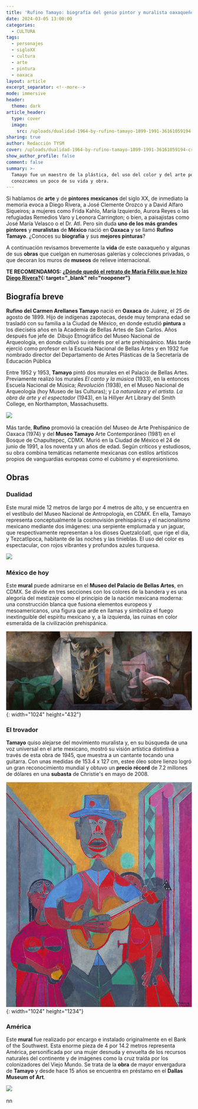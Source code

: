 ```yaml
---
title: 'Rufino Tamayo: biografía del genio pintor y muralista oaxaqueño'
date: 2024-03-05 13:00:00
categories:
  - CULTURA
tags:
  - personajes
  - sigloXX
  - cultura
  - arte
  - pintura
  - oaxaca
layout: article
excerpt_separator: <!--more-->
mode: immersive
header:
  theme: dark
article_header:
  type: cover
  image:
    src: /uploads/dualidad-1964-by-rufino-tamayo-1899-1991-36161059194-cropped.jpeg
sharing: true
author: Redacción TYSM
cover: /uploads/dualidad-1964-by-rufino-tamayo-1899-1991-36161059194-cropped.jpeg
show_author_profile: false
comment: false
summary: >-
  Tamayo fue un maestro de la plástica, del uso del color y del arte popular;
  conozcamos un poco de su vida y obra.
---
```

Si hablamos de **arte** y de **pintores** **mexicanos** del siglo XX, de inmediato la memoria evoca a Diego Rivera, a José Clemente Orozco y a David Alfaro Siqueiros; a mujeres como Frida Kahlo, María Izquierdo, Aurora Reyes o las refugiadas Remedios Varo y Leonora Carrington; o bien, a paisajistas como José María Velasco o el Dr. Atl. Pero sin duda **uno de los más grandes pintores** y **muralistas** de **México** nació en **Oaxaca** y se llamó **Rufino Tamayo**. ¿Conoces su **biografía** y sus **mejores pinturas**?

A continuación revisamos brevemente la **vida** de este oaxaqueño y algunas de sus **obras** que cuelgan en numerosas galerías y colecciones privadas, o que decoran los muros de **museos** de relieve internacional.

**TE RECOMENDAMOS: [¿Dónde quedó el retrato de María Félix que le hizo Diego Rivera?](https://blog.tonoysumariachi.com/cultura/2024/02/29/d%C3%B3nde-qued%C3%B3-el-retrato-de-mar%C3%ADa-f%C3%A9lix-que-le-hizo-diego-rivera.html){: target="_blank" rel="noopener"}**

## Biografía breve

**Rufino del Carmen Arellanes Tamayo** nació en **Oaxaca** de Juárez, el 25 de agosto de 1899. Hijo de indígenas zapotecas, desde muy temprana edad se trasladó con su familia a la Ciudad de México, en donde estudió **pintura**&nbsp;a los dieciséis años en la Academia de Bellas Artes de San Carlos. Años después fue jefe de&nbsp; Dibujo Etnográfico del Museo Nacional de Arqueología, en donde cultivó su interés por el arte prehispánico. Más tarde ejerció como profesor en la Escuela Nacional de Bellas Artes y en 1932 fue nombrado director del Departamento de Artes Plásticas de la Secretaría de Educación Pública

Entre 1952 y 1953, **Tamayo** pintó dos murales en el Palacio de Bellas Artes. Previamente realizó los murales&nbsp;*El canto y la música*&nbsp;(1933), en la entonces Escuela Nacional de Música;&nbsp;*Revolució*n (1938), en el Museo Nacional de Arqueología (hoy Museo de las Culturas); y&nbsp;*La naturaleza y el artista. La obra de arte y el espectador*&nbsp;(1943), en la Hillyer Art Library del Smith College, en Northampton, Massachusetts.

![](https://upload.wikimedia.org/wikipedia/commons/thumb/1/12/Rufino_Tamayo.jpg/488px-Rufino_Tamayo.jpg)

Más tarde, **Rufino** promovió la creación del Museo de Arte Prehispánico de Oaxaca (1974) y del **Museo Tamayo** Arte Contemporáneo (1981) en el Bosque de Chapultepec, CDMX. Murió en la Ciudad de México el 24 de junio de 1991, a los noventa y un años de edad. Según críticos y estudiosos, su obra combina temáticas netamente mexicanas con estilos artísticos propios de vanguardias europeas como el cubismo y el expresionismo.&nbsp;

## Obras

### Dualidad

Este mural mide 12 metros de largo por 4 metros de alto, y se encuentra en el vestíbulo del Museo Nacional de Antropología, en CDMX. En ella, Tamayo representa conceptualmente la cosmovisión prehispánica y el nacionalismo mexicano mediante dos imágenes: una serpiente emplumada y un jaguar, que respectivamente representan a los dioses Quetzalcóatl, que rige el día, y Tezcatlipoca, habitante de las noches y las tinieblas. El uso del color es espectacular, con rojos vibrantes y profundos azules turquesa.

![](https://upload.wikimedia.org/wikipedia/commons/thumb/6/64/%E2%80%9Cdualidad%E2%80%9D_%281964%29%2C_by_rufino_tamayo_%281899-1991%29_%2836161059194%29_%28cropped%29.jpg/1024px-%E2%80%9Cdualidad%E2%80%9D_%281964%29%2C_by_rufino_tamayo_%281899-1991%29_%2836161059194%29_%28cropped%29.jpg)

### México de hoy

Este **mural** puede admirarse en el **Museo del Palacio de Bellas Artes**, en CDMX. Se divide en tres secciones con los colores de la bandera y es una alegoría del mestizaje como el principio de la nación mexicana moderna: una construcción blanca que fusiona elementos europeos y mesoamericanos, una figura que arde en llamas y simboliza el fuego inextinguible del espíritu mexicano y, a la izquierda, las ruinas en color esmeralda de la civilización prehispánica.

![](/uploads/mexico-de-hoy.jpeg){: width="1024" height="432"}

### El trovador

**Tamayo** quiso alejarse del movimiento muralista y, en su búsqueda de una voz universal en el arte mexicano, mostró su visión artística distintiva a través de esta obra de 1945, que muestra a un cantante tocando una guitarra. Con unas medidas de 153.4 x 127 cm, estee óleo sobre lienzo logró un gran reconocimiento mundial y obtuvo un **precio récord** de 7.2 millones de dólares en una **subasta** de Christie's en mayo de 2008.

![](/uploads/tamayo-trovador.jpg){: width="1024" height="1234"}

### América

Este **mural** fue realizado por encargo e instalado originalmente en el Bank of the Southwest. Esta enorme pieza de 4 por 14.2 metros representa América, personificada por una mujer desnuda y envuelta de los recursos naturales del continente y de imágenes como la cruz traída por los colonizadores del Viejo Mundo. Se trata de la **obra** de mayor envergadura de **Tamayo** y desde hace 15 años se encuentra en préstamo en el **Dallas Museum of Art**.

![](https://artelista.s3.amazonaws.com/obras/big/3/0/4/8233186987457932.jpg)

nn
